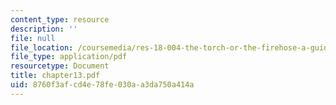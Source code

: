 ```yaml
---
content_type: resource
description: ''
file: null
file_location: /coursemedia/res-18-004-the-torch-or-the-firehose-a-guide-to-section-teaching-spring-2009/8760f3afcd4e78fe030aa3da750a414a_chapter13.pdf
file_type: application/pdf
resourcetype: Document
title: chapter13.pdf
uid: 8760f3af-cd4e-78fe-030a-a3da750a414a
---
```


